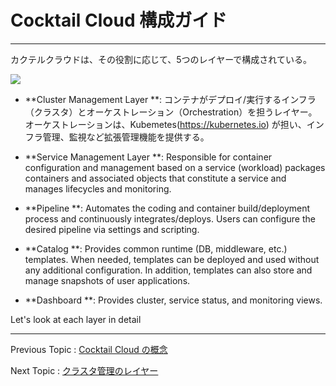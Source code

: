 # Cocktail Cloud 構成ガイド

---

カクテルクラウドは、その役割に応じて、5つのレイヤーで構成されている。

![](/assets/cocktailcloud-architecture.png)

* **Cluster Management Layer **: コンテナがデプロイ/実行するインフラ（クラスタ）とオーケストレーション（Orchestration）を担うレイヤー。オーケストレーションは、Kubemetes(https://kubernetes.io) が担い、インフラ管理、監視など拡張管理機能を提供する。

* **Service Management Layer **: Responsible for container configuration and management based on a service \(workload\) packages containers and associated objects that constitute a service and manages lifecycles and monitoring.

* **Pipeline **: Automates the coding and container build/deployment process and continuously integrates/deploys. Users can configure the desired pipeline via settings and scripting.

* **Catalog **: Provides common runtime \(DB, middleware, etc.\) templates. When needed, templates can be deployed and used without any additional configuration. In addition, templates can also store and manage snapshots of user applications.

* **Dashboard **: Provides cluster, service status, and monitoring views.

Let's look at each layer in detail

---

Previous Topic : [Cocktail Cloud の概念](/README.md)

Next Topic : [クラスタ管理のレイヤー](/cluster-management-layerd074-b7ec-c2a4-d130-ad00-b9ac-b808-c774-c5b429.md)

